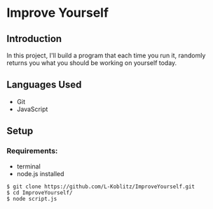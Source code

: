# Improve Yourself

## Introduction
In this project, I'll build a program that each time you run it, randomly returns you what you should be working on yourself today.

## Languages Used
* Git 
* JavaScript

## Setup
### Requirements:
* terminal 
* node.js installed

```
$ git clone https://github.com/L-Koblitz/ImproveYourself.git
$ cd ImproveYourself/
$ node script.js

```